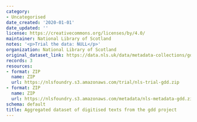 ```yaml
---
category:
- Uncategorised
date_created: '2020-01-01'
date_updated: ''
license: https://creativecommons.org/licenses/by/4.0/
maintainer: National Library of Scotland
notes: '<p>Trial the data: NULL</p>'
organization: National Library of Scotland
original_dataset_link: https://data.nls.uk/data/metadata-collections/gdd-project/
records: 3
resources:
- format: ZIP
  name: ZIP
  url: https://nlsfoundry.s3.amazonaws.com/trial/nls-trial-gdd.zip
- format: ZIP
  name: ZIP
  url: https://nlsfoundry.s3.amazonaws.com/metadata/nls-metadata-gdd.zip
schema: default
title: Aggregated dataset of digitised texts from the gdd project
---
```

